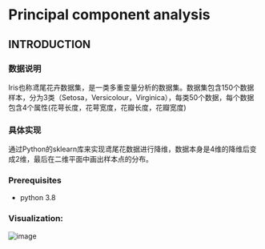 # Principal component analysis   
## INTRODUCTION  
### 数据说明
Iris也称鸢尾花卉数据集，是一类多重变量分析的数据集。数据集包含150个数据样本，分为3类（Setosa，Versicolour，Virginica），每类50个数据，每个数据包含4个属性(花萼长度，花萼宽度，花瓣长度，花瓣宽度)      
### 具体实现   
通过Python的sklearn库来实现鸢尾花数据进行降维，数据本身是4维的降维后变成2维，最后在二维平面中画出样本点的分布。   
### Prerequisites    
- python 3.8  
### Visualization:
![image](https://github.com/hzau-linyc/image/PCA_2_dimension.png)
